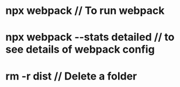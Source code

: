 # npx webpack // To run webpack

# npx webpack --stats detailed // to see details of webpack config

# rm -r dist // Delete a folder